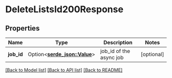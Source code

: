 # DeleteListsId200Response

## Properties

Name | Type | Description | Notes
------------ | ------------- | ------------- | -------------
**job_id** | Option<[**serde_json::Value**](.md)> | job_id of the async job | [optional]

[[Back to Model list]](../README.md#documentation-for-models) [[Back to API list]](../README.md#documentation-for-api-endpoints) [[Back to README]](../README.md)



